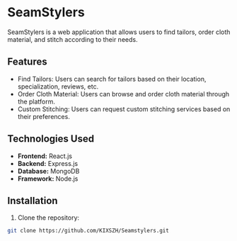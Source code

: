 # SeamStylers

SeamStylers is a web application that allows users to find tailors, order cloth material, and stitch according to their needs.

## Features

- Find Tailors: Users can search for tailors based on their location, specialization, reviews, etc.
- Order Cloth Material: Users can browse and order cloth material through the platform.
- Custom Stitching: Users can request custom stitching services based on their preferences.

## Technologies Used

- **Frontend:** React.js
- **Backend:** Express.js
- **Database:** MongoDB
- **Framework:** Node.js

## Installation

1. Clone the repository:

```bash
git clone https://github.com/KIXSZH/Seamstylers.git
